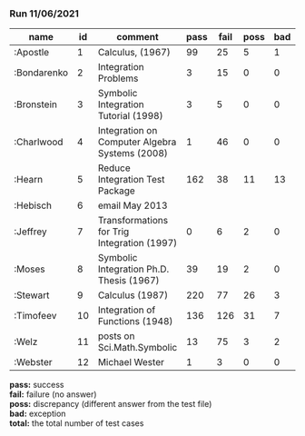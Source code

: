 ### Run 11/06/2021

| name        | id | comment                                  | pass | fail | poss | bad | total |
|-------------|----|------------------------------------------|------|------|------|-----|-------|
|:Apostle     | 1  | Calculus, (1967) | 99 | 25 | 5 | 1 | 130 |
|:Bondarenko  | 2  | Integration Problems | 3 | 15 | 0 | 0 | 18 |
|:Bronstein   | 3  | Symbolic Integration Tutorial (1998) | 3 | 5 | 0 | 0 | 8 |
|:Charlwood   | 4  | Integration on Computer Algebra Systems (2008) | 1 | 46 | 0 | 0 | 47 |
|:Hearn       | 5  | Reduce Integration Test Package | 162 | 38 | 11 | 13 | 224 |
|:Hebisch     | 6  | email May 2013 | | | | | 0 |
|:Jeffrey     | 7  | Transformations for Trig Integration (1997) | 0 | 6 | 2 | 0 | 8 |
|:Moses       | 8  | Symbolic Integration Ph.D. Thesis (1967) | 39 | 19 | 2 | 0 | 60 |
|:Stewart     | 9  | Calculus (1987) | 220 | 77 | 26 | 3 | 326 |
|:Timofeev    | 10 | Integration of Functions (1948) | 136 | 126 | 31 | 7 | 300 |
|:Welz        | 11 | posts on Sci.Math.Symbolic | 13 | 75 | 3 | 2 | 93 |
|:Webster     | 12 | Michael Wester | 1 | 3 | 0 | 0 | 4 |


**pass:** success \
**fail:** failure (no answer) \
**poss:** discrepancy (different answer from the test file) \
**bad:** exception \
**total:** the total number of test cases
